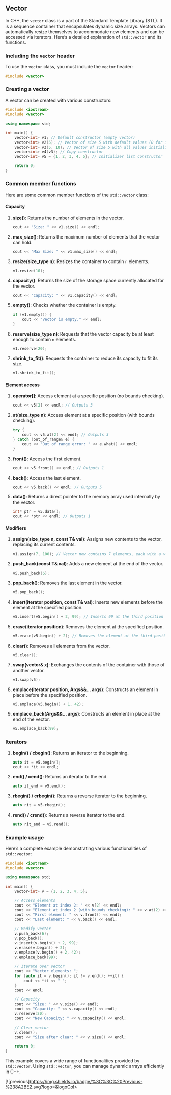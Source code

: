 ## Vector

In C++, the `vector` class is a part of the Standard Template Library (STL). It is a sequence container that encapsulates dynamic size arrays. Vectors can automatically resize themselves to accommodate new elements and can be accessed via iterators. Here’s a detailed explanation of `std::vector` and its functions.

### Including the `vector` header

To use the `vector` class, you must include the `vector` header:

```cpp
#include <vector>
```

### Creating a vector

A vector can be created with various constructors:
```cpp
#include <iostream>
#include <vector>

using namespace std;

int main() {
    vector<int> v1; // Default constructor (empty vector)
    vector<int> v2(5); // Vector of size 5 with default values (0 for int)
    vector<int> v3(5, 10); // Vector of size 5 with all values initialized to 10
    vector<int> v4(v3); // Copy constructor
    vector<int> v5 = {1, 2, 3, 4, 5}; // Initializer list constructor

    return 0;
}
```

### Common member functions

Here are some common member functions of the `std::vector` class:

#### Capacity

1. **size()**: Returns the number of elements in the vector.
   ```cpp
   cout << "Size: " << v1.size() << endl;
   ```

2. **max_size()**: Returns the maximum number of elements that the vector can hold.
   ```cpp
   cout << "Max Size: " << v1.max_size() << endl;
   ```

3. **resize(size_type n)**: Resizes the container to contain `n` elements.
   ```cpp
   v1.resize(10);
   ```

4. **capacity()**: Returns the size of the storage space currently allocated for the vector.
   ```cpp
   cout << "Capacity: " << v1.capacity() << endl;
   ```

5. **empty()**: Checks whether the container is empty.
   ```cpp
   if (v1.empty()) {
       cout << "Vector is empty." << endl;
   }
   ```

6. **reserve(size_type n)**: Requests that the vector capacity be at least enough to contain `n` elements.
   ```cpp
   v1.reserve(20);
   ```

7. **shrink_to_fit()**: Requests the container to reduce its capacity to fit its size.
   ```cpp
   v1.shrink_to_fit();
   ```

#### Element access

1. **operator[]**: Access element at a specific position (no bounds checking).
   ```cpp
   cout << v5[2] << endl; // Outputs 3
   ```

2. **at(size_type n)**: Access element at a specific position (with bounds checking).
   ```cpp
   try {
       cout << v5.at(2) << endl; // Outputs 3
   } catch (out_of_range& e) {
       cout << "Out of range error: " << e.what() << endl;
   }
   ```

3. **front()**: Access the first element.
   ```cpp
   cout << v5.front() << endl; // Outputs 1
   ```

4. **back()**: Access the last element.
   ```cpp
   cout << v5.back() << endl; // Outputs 5
   ```

5. **data()**: Returns a direct pointer to the memory array used internally by the vector.
   ```cpp
   int* ptr = v5.data();
   cout << *ptr << endl; // Outputs 1
   ```

#### Modifiers

1. **assign(size_type n, const T& val)**: Assigns new contents to the vector, replacing its current contents.
   ```cpp
   v1.assign(7, 100); // Vector now contains 7 elements, each with a value of 100
   ```

2. **push_back(const T& val)**: Adds a new element at the end of the vector.
   ```cpp
   v5.push_back(6);
   ```

3. **pop_back()**: Removes the last element in the vector.
   ```cpp
   v5.pop_back();
   ```

4. **insert(iterator position, const T& val)**: Inserts new elements before the element at the specified position.
   ```cpp
   v5.insert(v5.begin() + 2, 99); // Inserts 99 at the third position
   ```

5. **erase(iterator position)**: Removes the element at the specified position.
   ```cpp
   v5.erase(v5.begin() + 2); // Removes the element at the third position
   ```

6. **clear()**: Removes all elements from the vector.
   ```cpp
   v5.clear();
   ```

7. **swap(vector& x)**: Exchanges the contents of the container with those of another vector.
   ```cpp
   v1.swap(v5);
   ```

8. **emplace(iterator position, Args&&... args)**: Constructs an element in place before the specified position.
   ```cpp
   v5.emplace(v5.begin() + 1, 42);
   ```

9. **emplace_back(Args&&... args)**: Constructs an element in place at the end of the vector.
   ```cpp
   v5.emplace_back(99);
   ```

### Iterators

1. **begin() / cbegin()**: Returns an iterator to the beginning.
   ```cpp
   auto it = v5.begin();
   cout << *it << endl;
   ```

2. **end() / cend()**: Returns an iterator to the end.
   ```cpp
   auto it_end = v5.end();
   ```

3. **rbegin() / crbegin()**: Returns a reverse iterator to the beginning.
   ```cpp
   auto rit = v5.rbegin();
   ```

4. **rend() / crend()**: Returns a reverse iterator to the end.
   ```cpp
   auto rit_end = v5.rend();
   ```

### Example usage

Here’s a complete example demonstrating various functionalities of `std::vector`:

```cpp
#include <iostream>
#include <vector>

using namespace std;

int main() {
    vector<int> v = {1, 2, 3, 4, 5};

    // Access elements
    cout << "Element at index 2: " << v[2] << endl;
    cout << "Element at index 2 (with bounds checking): " << v.at(2) << endl;
    cout << "First element: " << v.front() << endl;
    cout << "Last element: " << v.back() << endl;

    // Modify vector
    v.push_back(6);
    v.pop_back();
    v.insert(v.begin() + 2, 99);
    v.erase(v.begin() + 2);
    v.emplace(v.begin() + 2, 42);
    v.emplace_back(99);

    // Iterate over vector
    cout << "Vector elements: ";
    for (auto it = v.begin(); it != v.end(); ++it) {
        cout << *it << " ";
    }
    cout << endl;

    // Capacity
    cout << "Size: " << v.size() << endl;
    cout << "Capacity: " << v.capacity() << endl;
    v.reserve(20);
    cout << "New Capacity: " << v.capacity() << endl;

    // Clear vector
    v.clear();
    cout << "Size after clear: " << v.size() << endl;

    return 0;
}
```

This example covers a wide range of functionalities provided by `std::vector`. Using `std::vector`, you can manage dynamic arrays efficiently in C++.

[![previous](https://img.shields.io/badge/%3C%3C%20Previous-%238A2BE2.svg?logo=&logoCol>
